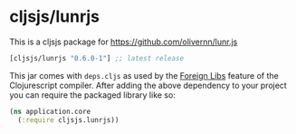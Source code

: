 # cljsjs/lunrjs

This is a cljsjs package for https://github.com/olivernn/lunr.js

[](dependency)
```clojure
[cljsjs/lunrjs "0.6.0-1"] ;; latest release
```
[](/dependency)

This jar comes with `deps.cljs` as used by the [Foreign Libs][flibs] feature
of the Clojurescript compiler. After adding the above dependency to your project
you can require the packaged library like so:

```clojure
(ns application.core
  (:require cljsjs.lunrjs))
```
[flibs]: https://github.com/clojure/clojurescript/wiki/Foreign-Dependencies
